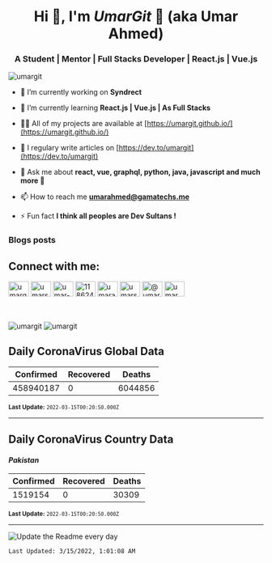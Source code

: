 <h1 align="center">Hi 👋, I'm <i>UmarGit</i> 🚀 (aka Umar Ahmed)</h1>
<h3 align="center">A Student | Mentor | Full Stacks Developer | React.js | Vue.js</h3>

<p align="left"> <img src="https://komarev.com/ghpvc/?username=umargit" alt="umargit" /> </p>

- 🔭 I’m currently working on **Syndrect**

- 🌱 I’m currently learning **React.js | Vue.js | As Full Stacks**

- 👨‍💻 All of my projects are available at [https://umargit.github.io/](https://umargit.github.io/)

- 📝 I regulary write articles on [https://dev.to/umargit](https://dev.to/umargit)

- 💬 Ask me about **react, vue, graphql, python, java, javascript and much more 🤩**

- 📫 How to reach me **umarahmed@gamatechs.me**

- ⚡ Fun fact **I think all peoples are Dev Sultans !**

### Blogs posts
<!-- BLOG-POST-LIST:START -->
<!-- BLOG-POST-LIST:END -->

<div align="left">
    <h2 align="left">Connect with me:</h2>
    <a href="https://dev.to/umargit" target="blank"><img align="center" src="https://cdn.jsdelivr.net/npm/simple-icons@3.0.1/icons/dev-dot-to.svg" alt="umargit" height="30" width="40" /></a>
    <a href="https://twitter.com/umarsheikh303" target="blank"><img align="center" src="https://cdn.jsdelivr.net/npm/simple-icons@3.0.1/icons/twitter.svg" alt="umarsheikh303" height="30" width="40" /></a>
    <a href="https://linkedin.com/in/umar-ahmed-389721159" target="blank"><img align="center" src="https://cdn.jsdelivr.net/npm/simple-icons@3.0.1/icons/linkedin.svg" alt="umar-ahmed-389721159" height="30" width="40" /></a>
    <a href="https://stackoverflow.com/users/11862497" target="blank"><img align="center" src="https://cdn.jsdelivr.net/npm/simple-icons@3.0.1/icons/stackoverflow.svg" alt="11862497" height="30" width="40" /></a>
    <a href="https://fb.com/umarahmed303" target="blank"><img align="center" src="https://cdn.jsdelivr.net/npm/simple-icons@3.0.1/icons/facebook.svg" alt="umarahmed303" height="30" width="40" /></a>
    <a href="https://instagram.com/umarsheikh_303" target="blank"><img align="center" src="https://cdn.jsdelivr.net/npm/simple-icons@3.0.1/icons/instagram.svg" alt="umarsheikh_303" height="30" width="40" /></a>
    <a href="https://medium.com/@umarsheikh303" target="blank"><img align="center" src="https://cdn.jsdelivr.net/npm/simple-icons@3.0.1/icons/medium.svg" alt="@umarsheikh303" height="30" width="40" /></a>
    <a href="https://www.youtube.com/c/umar ahmed" target="blank"><img align="center" src="https://cdn.jsdelivr.net/npm/simple-icons@3.0.1/icons/youtube.svg" alt="umar ahmed" height="30" width="40" /></a>
</div>
<br/><br/>
<p>
    <img align="center" src="https://github-readme-stats.vercel.app/api/top-langs/?username=umargit&layout=compact" alt="umargit" />
    <img align="center" src="https://github-readme-stats.vercel.app/api?username=umargit&show_icons=true" alt="umargit" />
</p>

## **Daily CoronaVirus Global Data**

| Confirmed  | Recovered | Deaths |
| -------- | -------- | -------- |
| 458940187  | 0 | 6044856  |

<small>**Last Update:** `2022-03-15T00:20:50.000Z`</small>

<hr/>

## **Daily CoronaVirus Country Data**

#### _Pakistan_

| Confirmed  | Recovered | Deaths |
| -------- | -------- | -------- |
| 1519154  | 0 | 30309  |

<small>**Last Update:** `2022-03-15T00:20:50.000Z`</small>

<hr/>

![Update the Readme every day](https://github.com/UmarGit/umargit/workflows/Update%20the%20Readme%20every%20day/badge.svg)

`Last Updated: 3/15/2022, 1:01:08 AM`